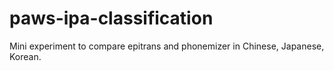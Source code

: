 # paws-ipa-classification
Mini experiment to compare epitrans and phonemizer in Chinese, Japanese, Korean. 
